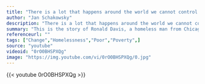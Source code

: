 ```yaml
---
title: "There is a lot that happens around the world we cannot control. We cannot stop earthquakes, we cannot prevent droughts, and we cannot prevent all conflict, but when we know where the hungry, the homeless and the sick exist, then we can help."
author: "Jan Schakowsky"
description: "There is a lot that happens around the world we cannot control. We cannot stop earthquakes, we cannot prevent droughts, and we cannot prevent all conflict, but when we know where the hungry, the homeless and the sick exist, then we can help. - Jan Schakowsky quotes from GetInspired365.com"
summary: "This is the story of Ronald Davis, a homeless man from Chicago."
referenceurl: ""
tags: ["Change","Homelessness","Poor","Poverty",]
source: "youtube"
videoid: "0rO0BHSPXQg"
image: "https://img.youtube.com/vi/0rO0BHSPXQg/0.jpg"
---
```


{{< youtube 0rO0BHSPXQg >}}
